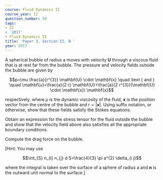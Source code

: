 ```yaml
---
course: Fluid Dynamics II
course_year: II
question_number: 59
tags:
- II
- '2017'
- Fluid Dynamics II
title: 'Paper 3, Section II, B '
year: 2017
---
```




A spherical bubble of radius a moves with velocity $\mathbf{U}$ through a viscous fluid that is at rest far from the bubble. The pressure and velocity fields outside the bubble are given by

$$p=\mu \frac{a}{r^{3}} \mathbf{U} \cdot \mathbf{x} \quad \text { and } \quad \mathbf{u}=\frac{a}{2 r} \mathbf{U}+\frac{a}{2 r^{3}}(\mathbf{U} \cdot \mathbf{x}) \mathbf{x}$$

respectively, where $\mu$ is the dynamic viscosity of the fluid, $\mathbf{x}$ is the position vector from the centre of the bubble and $r=|\mathbf{x}|$. Using suffix notation, or otherwise, show that these fields satisfy the Stokes equations.

Obtain an expression for the stress tensor for the fluid outside the bubble and show that the velocity field above also satisfies all the appropriate boundary conditions.

Compute the drag force on the bubble.

[Hint: You may use

$$\int_{S} n_{i} n_{j} d S=\frac{4}{3} \pi a^{2} \delta_{i j}$$

where the integral is taken over the surface of a sphere of radius a and $\mathbf{n}$ is the outward unit normal to the surface.]